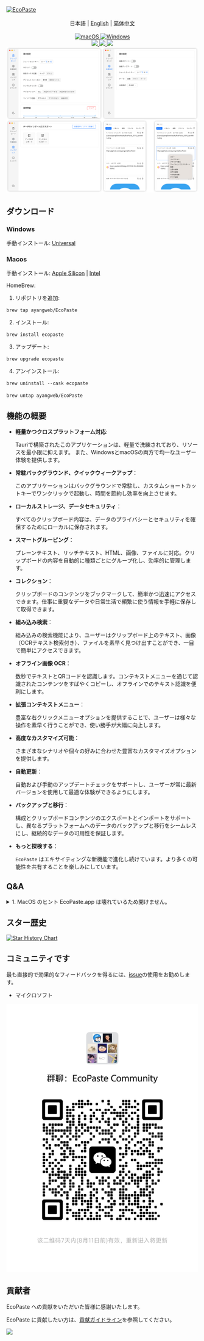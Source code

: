 <a href="https://github.com/ayangweb/EcoPaste">
  <img src="https://socialify.git.ci/ayangweb/EcoPaste/image?description=1&descriptionEditable=MacOS%E3%81%8A%E3%82%88%E3%81%B3Windows%E3%83%97%E3%83%A9%E3%83%83%E3%83%88%E3%83%95%E3%82%A9%E3%83%BC%E3%83%A0%E5%90%91%E3%81%91%E3%81%AE%E3%82%AA%E3%83%BC%E3%83%97%E3%83%B3%E3%82%BD%E3%83%BC%E3%82%B9%E3%82%AF%E3%83%AA%E3%83%83%E3%83%97%E3%83%9C%E3%83%BC%E3%83%89%E7%AE%A1%E7%90%86%E3%83%84%E3%83%BC%E3%83%AB%E3%80%82&font=Source%20Code%20Pro&forks=1&issues=1&logo=https%3A%2F%2Fgithub.com%2Fayangweb%2FEcoPaste%2Fblob%2Fmaster%2Fpublic%2Flogo.png%3Fraw%3Dtrue&name=1&owner=1&pattern=Floating%20Cogs&pulls=1&stargazers=1&theme=Auto" alt="EcoPaste" />
</a>

<div align="center">
  <br/>
  <div>
      日本語 | <a href="./README.md">English</a> | <a href="./README.zh-CN.md">简体中文</a>
  </div>
  <br/>
    
  <a href="https://github.com/ayangweb/EcoPaste/releases/latest">
    <img
      alt="macOS"
      src="https://img.shields.io/badge/-MacOS-black?style=flat-square&logo=apple&logoColor=white"
    />
  </a >
  <a href="https://github.com/ayangweb/EcoPaste/releases/latest">
    <img
      alt="Windows"
      src="https://img.shields.io/badge/-Windows-blue?style=flat-square&logo=windows&logoColor=white"
    />
  </a >

  <div>
    <a href="https://github.com/ayangweb/EcoPaste/blob/master/LICENSE">
      <img
        src="https://img.shields.io/github/license/ayangweb/EcoPaste?style=flat-square"
      />
    </a >
    <a href="https://github.com/ayangweb/EcoPaste/releases/latest">
      <img
        src="https://img.shields.io/github/package-json/v/ayangweb/EcoPaste?style=flat-square"
      />
    </a >
    <a href="https://github.com/ayangweb/EcoPaste/releases">
      <img
        src="https://img.shields.io/github/downloads/ayangweb/EcoPaste/total?style=flat-square"
      />  
    </a >
  </div>

  <picture>
    <source media="(prefers-color-scheme: dark)" srcset="./images/app-dark.ja-JP.png" />
    <source media="(prefers-color-scheme: light)" srcset="./images/app-light.ja-JP.png" />
    <img src="./images/app-light.ja-JP.png" />
  </picture>
</div>

## ダウンロード

### Windows

手動インストール: [Universal](https://mirror.ghproxy.com/https://github.com/ayangweb/EcoPaste/releases/download/v0.0.5/EcoPaste_0.0.5_x64_zh-CN.msi)

### Macos

手動インストール: [Apple Silicon](https://mirror.ghproxy.com/https://github.com/ayangweb/EcoPaste/releases/download/v0.0.5/EcoPaste_0.0.5_aarch64.dmg) | [Intel](https://mirror.ghproxy.com/https://github.com/ayangweb/EcoPaste/releases/download/v0.0.5/EcoPaste_0.0.5_x64.dmg)

HomeBrew:

1. リポジトリを追加:
```shell
brew tap ayangweb/EcoPaste
```

2. インストール:
```shell
brew install ecopaste
```

3. アップデート:
```shell
brew upgrade ecopaste
```

4. アンインストール:
```shell
brew uninstall --cask ecopaste

brew untap ayangweb/EcoPaste
```

## 機能の概要

- **軽量かつクロスプラットフォーム対応**: 
  
  Tauriで構築されたこのアプリケーションは、軽量で洗練されており、リソースを最小限に抑えます。 また、WindowsとmacOSの両方で均一なユーザー体験を提供します。

- **常駐バックグラウンド、クイックウィークアップ**：

  このアプリケーションはバックグラウンドで常駐し、カスタムショートカットキーでワンクリックで起動し、時間を節約し効率を向上させます。

- **ローカルストレージ、データセキュリティ**：

  すべてのクリップボード内容は、データのプライバシーとセキュリティを確保するためにローカルに保存されます。

- **スマートグルーピング**：

  プレーンテキスト、リッチテキスト、HTML、画像、ファイルに対応。クリップボードの内容を自動的に種類ごとにグループ化し、効率的に管理します。

- **コレクション**：

  クリップボードのコンテンツをブックマークして、簡単かつ迅速にアクセスできます。仕事に重要なデータや日常生活で頻繁に使う情報を手軽に保存して取得できます。

- **組み込み検索**：

  組み込みの検索機能により、ユーザーはクリップボード上のテキスト、画像（OCRテキスト検索付き）、ファイルを素早く見つけ出すことができ、一目で簡単にアクセスできます。

- **オフライン画像 OCR**：

  数秒でテキストとQRコードを認識します。コンテキストメニューを通じて認識されたコンテンツをすばやくコピーし、オフラインでのテキスト認識を便利にします。

- **拡張コンテキストメニュー**：

  豊富な右クリックメニューオプションを提供することで、ユーザーは様々な操作を素早く行うことができ、使い勝手が大幅に向上します。

- **高度なカスタマイズ可能**：

  さまざまなシナリオや個々の好みに合わせた豊富なカスタマイズオプションを提供します。

- **自動更新**：

  自動および手動のアップデートチェックをサポートし、ユーザーが常に最新バージョンを使用して最適な体験ができるようにします。

- **バックアップと移行**：

  構成とクリップボードコンテンツのエクスポートとインポートをサポートし、異なるプラットフォームへのデータのバックアップと移行をシームレスにし、継続的なデータの可用性を保証します。

- **もっと探検する**：

  `EcoPaste` はエキサイティングな新機能で進化し続けています。より多くの可能性を共有することを楽しみにしています。

## Q&A

<details>
<summary>1. MacOS のヒント EcoPaste.app は壊れているため開けません。</summary>

<picture>
  <source media="(prefers-color-scheme: dark)" srcset="./images/damaged-dark.ja-JP.png" />
  <source media="(prefers-color-scheme: light)" srcset="./images/damaged-light.ja-JP.png" />
  <img src="./images/damaged-light.ja-JP.png" />
</picture>

アプリが実行できるようにするため、`terminal` で次のコマンドを入力し、Enterキーを押してください: 

> コマンドを実行するにはパスワードが必要な場合があります。

```bash
sudo xattr -r -d com.apple.quarantine /Applications/EcoPaste.app
```

その後、アプリケーションを正常に開くことができます。

</details>

## スター歴史

<a href="https://star-history.com/#ayangweb/EcoPaste&Date">
 <picture>
   <source media="(prefers-color-scheme: dark)" srcset="https://api.star-history.com/svg?repos=ayangweb/EcoPaste&type=Date&theme=dark" />
   <source media="(prefers-color-scheme: light)" srcset="https://api.star-history.com/svg?repos=ayangweb/EcoPaste&type=Date" />
   <img alt="Star History Chart" src="https://api.star-history.com/svg?repos=ayangweb/EcoPaste&type=Date" />
 </picture>
</a>

## コミュニティです

最も直接的で効果的なフィードバックを得るには、[issue](https://github.com/ayangweb/EcoPaste/issues)の使用をお勧めします。

- マイクロソフト

<img src="./images/wechat.png" />

## 貢献者

EcoPaste への貢献をいただいた皆様に感謝いたします。 

EcoPaste に貢献したい方は、[貢献ガイドライン](./.github/CONTRIBUTING.ja-JP.md)を参照してください。

<a href="https://github.com/ayangweb/EcoPaste/graphs/contributors">
  <img src="https://contrib.rocks/image?repo=ayangweb/EcoPaste" />
</a>
